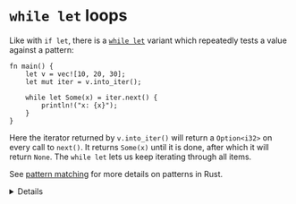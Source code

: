 # `while let` loops

Like with `if let`, there is a [`while let`](https://doc.rust-lang.org/reference/expressions/loop-expr.html#predicate-pattern-loops)
variant which repeatedly tests a value against a pattern:

<!-- mdbook-xgettext: skip -->
```rust,editable
fn main() {
    let v = vec![10, 20, 30];
    let mut iter = v.into_iter();

    while let Some(x) = iter.next() {
        println!("x: {x}");
    }
}
```

Here the iterator returned by `v.into_iter()` will return a `Option<i32>` on every
call to `next()`. It returns `Some(x)` until it is done, after which it will
return `None`. The `while let` lets us keep iterating through all items.

See [pattern matching](../pattern-matching.md) for more details on patterns in
Rust.

<details>

* Point out that the `while let` loop will keep going as long as the value matches the pattern.
* You could rewrite the `while let` loop as an infinite loop with an if statement that breaks when there is no value to unwrap for `iter.next()`. The `while let` provides syntactic sugar for the above scenario.
    
</details>
